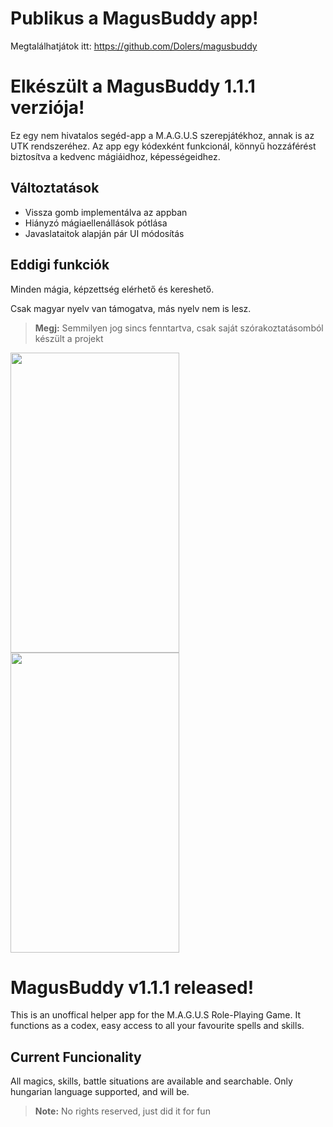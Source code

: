 # Publikus a MagusBuddy app!
Megtalálhatjátok itt:
https://github.com/Dolers/magusbuddy

# Elkészült a MagusBuddy 1.1.1 verziója!
Ez egy nem hivatalos segéd-app a M.A.G.U.S szerepjátékhoz, annak is az UTK rendszeréhez. Az app egy kódexként funkcionál, könnyű hozzáférést biztosítva a kedvenc mágiáidhoz, képességeidhez.
## Változtatások
 * Vissza gomb implementálva az appban
 * Hiányzó mágiaellenállások pótlása
 * Javaslataitok alapján pár UI módosítás
## Eddigi funkciók
Minden mágia, képzettség elérhető és kereshető.

Csak magyar nyelv van támogatva, más nyelv nem is lesz.
> **Megj:** Semmilyen jog sincs fenntartva, csak saját szórakoztatásomból készült a projekt

<img src="https://user-images.githubusercontent.com/51833257/98726112-5c90eb80-2396-11eb-9a5c-e2ec8fa26e06.png" width="270" height="480">             <img src="https://user-images.githubusercontent.com/51833257/98726118-5ef34580-2396-11eb-8f2b-e594167c2f14.png" width="270" height="480">

# MagusBuddy v1.1.1 released!
This is an unoffical helper app for the M.A.G.U.S Role-Playing Game. It functions as a codex, easy access to all your favourite spells and skills.
## Current Funcionality
All magics, skills, battle situations are available and searchable.
Only hungarian language supported, and will be.
> **Note:** No rights reserved, just did it for fun
